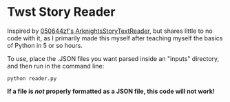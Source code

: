 # Twst Story Reader
Inspired by [050644zf's ArknightsStoryTextReader](https://github.com/050644zf/ArknightsStoryTextReader), but shares little to no code with it, as I primarily made this myself after teaching myself the basics of Python in 5 or so hours.

To use, place the .JSON files you want parsed inside an "inputs" directory, and then run in the command line:

`python reader.py`

**If a file is *not* properly formatted as a JSON file, this code will not work!**